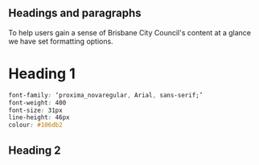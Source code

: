## Headings and paragraphs

To help users gain a sense of Brisbane City Council's content at a glance we have set formatting options.

# Heading 1 

```css
font-family: ‘proxima_novaregular, Arial, sans-serif;’
font-weight: 400 
font-size: 31px
line-height: 46px
colour: #106db2
```

## Heading 2

```

```



